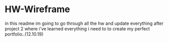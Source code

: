 # HW-Wireframe
in this readme im going to go through all the hw and update everything after project 2 where i've learned everything i need to to create my perfect portfolio..(12.10.19)